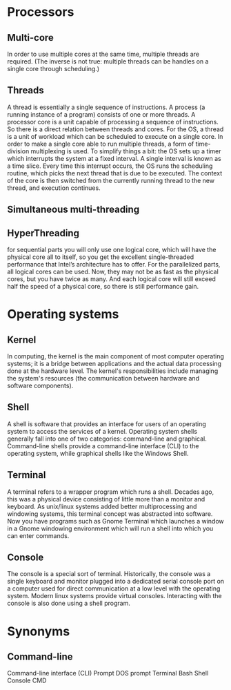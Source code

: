 # Processors
## Multi-core
In order to use multiple cores at the same time, multiple threads are required. (The inverse is not true: multiple threads can be handles on a single core through scheduling.)
## Threads
A thread is essentially a single sequence of instructions. A process (a running instance of a program) consists of one or more threads. A processor core is a unit capable of processing a sequence of instructions. So there is a direct relation between threads and cores. For the OS, a thread is a unit of workload which can be scheduled to execute on a single core.
In order to make a single core able to run multiple threads, a form of time-division multiplexing is used. To simplify things a bit: the OS sets up a timer which interrupts the system at a fixed interval. A single interval is known as a time slice. Every time this interrupt occurs, the OS runs the scheduling routine, which picks the next thread that is due to be executed. The context of the core is then switched from the currently running thread to the new thread, and execution continues.
## Simultaneous multi-threading

## HyperThreading
for sequential parts you will only use one logical core, which will have the physical core all to itself, so you get the excellent single-threaded performance that Intel’s architecture has to offer. For the parallelized parts, all logical cores can be used. Now, they may not be as fast as the physical cores, but you have twice as many. And each logical core will still exceed half the speed of a physical core, so there is still performance gain.

# Operating systems
## Kernel
In computing, the kernel is the main component of most computer operating systems; it is a bridge between applications and the actual data processing done at the hardware level. The kernel's responsibilities include managing the system's resources (the communication between hardware and software components).
## Shell
A shell is software that provides an interface for users of an operating system to access the services of a kernel. Operating system shells generally fall into one of two categories: command-line and graphical. Command-line shells provide a command-line interface (CLI) to the operating system, while graphical shells like the Windows Shell.
## Terminal
A terminal refers to a wrapper program which runs a shell. Decades ago, this was a physical device consisting of little more than a monitor and keyboard. As unix/linux systems added better multiprocessing and windowing systems, this terminal concept was abstracted into software. Now you have programs such as Gnome Terminal which launches a window in a Gnome windowing environment which will run a shell into which you can enter commands.
## Console
The console is a special sort of terminal. Historically, the console was a single keyboard and monitor plugged into a dedicated serial console port on a computer used for direct communication at a low level with the operating system. Modern linux systems provide virtual consoles. Interacting with the console is also done using a shell program.

#  Synonyms
## Command-line
Command-line interface (CLI)
Prompt
DOS prompt
Terminal
Bash
Shell
Console
CMD
